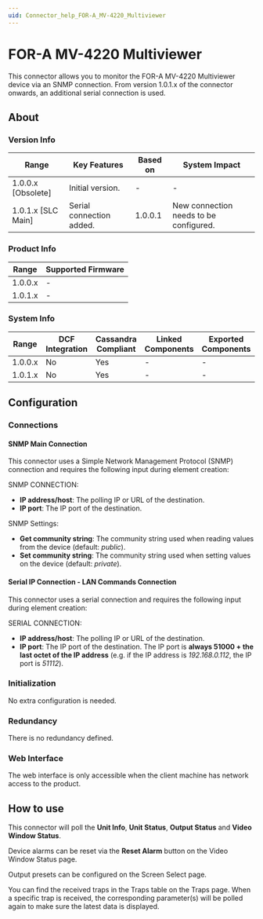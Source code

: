 ```yaml
---
uid: Connector_help_FOR-A_MV-4220_Multiviewer
---
```


# FOR-A MV-4220 Multiviewer

This connector allows you to monitor the FOR-A MV-4220 Multiviewer device via an SNMP connection. From version 1.0.1.x of the connector onwards, an additional serial connection is used.

## About

### Version Info

| **Range**            | **Key Features**         | **Based on** | **System Impact**                      |
|----------------------|--------------------------|--------------|----------------------------------------|
| 1.0.0.x \[Obsolete\] | Initial version.         | \-           | \-                                     |
| 1.0.1.x \[SLC Main\] | Serial connection added. | 1.0.0.1      | New connection needs to be configured. |

### Product Info

| Range     | Supported Firmware     |
|-----------|------------------------|
| 1.0.0.x   | \-                     |
| 1.0.1.x   | \-                     |

### System Info

| Range     | DCF Integration     | Cassandra Compliant     | Linked Components     | Exported Components     |
|-----------|---------------------|-------------------------|-----------------------|-------------------------|
| 1.0.0.x   | No                  | Yes                     | \-                    | \-                      |
| 1.0.1.x   | No                  | Yes                     | \-                    | \-                      |

## Configuration

### Connections

#### SNMP Main Connection

This connector uses a Simple Network Management Protocol (SNMP) connection and requires the following input during element creation:

SNMP CONNECTION:

- **IP address/host**: The polling IP or URL of the destination.
- **IP port**: The IP port of the destination.

SNMP Settings:

- **Get community string**: The community string used when reading values from the device (default: *public*).
- **Set community string**: The community string used when setting values on the device (default: *private*).

#### Serial IP Connection - LAN Commands Connection

This connector uses a serial connection and requires the following input during element creation:

SERIAL CONNECTION:

- **IP address/host**: The polling IP or URL of the destination.
- **IP port**: The IP port of the destination. The IP port is **always 51000 + the last octet of the IP address** (e.g. if the IP address is *192.168.0.112*, the IP port is *51112*).

### Initialization

No extra configuration is needed.

### Redundancy

There is no redundancy defined.

### Web Interface

The web interface is only accessible when the client machine has network access to the product.

## How to use

This connector will poll the **Unit Info**, **Unit Status**, **Output Status** and **Video Window Status**.

Device alarms can be reset via the **Reset Alarm** button on the Video Window Status page.

Output presets can be configured on the Screen Select page.

You can find the received traps in the Traps table on the Traps page. When a specific trap is received, the corresponding parameter(s) will be polled again to make sure the latest data is displayed.
